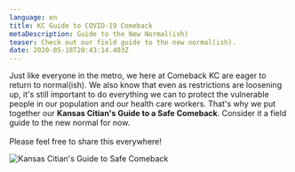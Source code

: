 ```yaml
---
language: en
title: KC Guide to COVID-19 Comeback
metaDescription: Guide to the New Normal(ish)
teaser: Check out our field guide to the new normal(ish).
date: 2020-05-18T20:43:14.403Z
---
```

Just like everyone in the metro, we here at Comeback KC are eager to return to normal(ish). We also know that even as restrictions are loosening up, it's still important to do everything we can to protect the vulnerable people in our population and our health care workers. That's why we put together our **Kansas Citian's Guide to a Safe Comeback**. Consider it a field guide to the new normal for now. \
\
Please feel free to share this everywhere!

![Kansas Citian's Guide to Safe Comeback](/uploads/comeback-kc_guidetocomeback.jpg "KC Guide to Comeback")